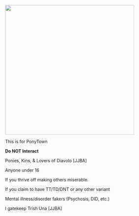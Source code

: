 
<img src="https://media.tenor.com/NkUWeramnfIAAAAC/lalo-salamanca-better-call-saul.gif](https://media.tenor.com/NkUWeramnfIAAAAC/lalo-salamanca-better-call-saul.gif" width="420">

This is for PonyTown

**Do NOT Interact**

Ponies, Kins, & Lovers of Diavolo [JJBA]

Anyone under 16

If you thrive off making others miserable.

If you claim to have TT/TD/DNT or any other variant

Mental illness/disorder fakers (Psychosis, DID, etc.)

I gatekeep Trish Una [JJBA]
